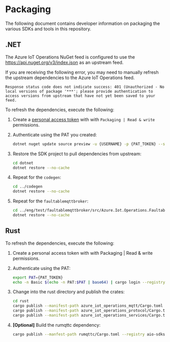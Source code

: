 # Packaging

The following document contains developer information on packaging the various SDKs and tools in this repository.

## .NET

The Azure IoT Operations NuGet feed is configured to use the https://api.nuget.org/v3/index.json as an upstream feed. 

If you are receiving the following error, you may need to manually refresh the upstream dependencies to the Azure IoT Operations feed.

```output
Response status code does not indicate success: 401 (Unauthorized - No local versions of package '***'; please provide authentication to access versions from upstream that have not yet been saved to your feed.
```

To refresh the dependencies, execute the following:

1. Create a [personal access token](https://dev.azure.com/azure-iot-sdks/_usersSettings/tokens) with with `Packaging | Read & write` permissions.

1. Authenticate using the PAT you created:

    ```bash
    dotnet nuget update source preview -u {USERNAME} -p {PAT_TOKEN} --store-password-in-clear-text
    ```

1. Restore the SDK project to pull dependencies from upstream:

    ```bash
    cd dotnet
    dotnet restore --no-cache
    ```

1. Repeat for the `codegen`:

    ```bash
    cd ../codegen
    dotnet restore --no-cache
    ```

1. Repeat for the `faultablemqttbroker`:

    ```bash
    cd ../eng/test/faultablemqttbroker/src/Azure.Iot.Operations.FaultableMqttBroker
    dotnet restore --no-cache
    ```

## Rust

To refresh the dependencies, execute the following:

1. Create a personal access token with with Packaging | Read & write permissions.

1. Authenticate using the PAT:

    ```bash
    export PAT={PAT_TOKEN}
    echo -n Basic $(echo -n PAT:$PAT | base64) | cargo login --registry aio-sdks
    ```

1. Change into the rust directory and publish the crates:

    ```bash
    cd rust
    cargo publish --manifest-path azure_iot_operations_mqtt/Cargo.toml --registry aio-sdks
    cargo publish --manifest-path azure_iot_operations_protocol/Cargo.toml --registry aio-sdks
    cargo publish --manifest-path azure_iot_operations_services/Cargo.toml --registry aio-sdks
    ```

1. **[Optional]** Build the rumqttc dependency:

    ```bash
    cargo publish --manfest-path rumqttc/Cargo.toml --registry aio-sdks --features use-native-tls
    ```
